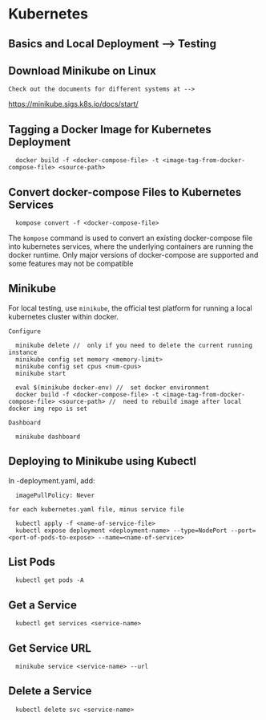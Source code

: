 # Kubernetes 

## Basics and Local Deployment --> Testing


## Download Minikube on Linux

`Check out the documents for different systems at -->`

<a href="https://minikube.sigs.k8s.io/docs/start/">https://minikube.sigs.k8s.io/docs/start/</a>


## Tagging a Docker Image for Kubernetes Deployment

```
  docker build -f <docker-compose-file> -t <image-tag-from-docker-compose-file> <source-path>
```


## Convert docker-compose Files to Kubernetes Services

```
  kompose convert -f <docker-compose-file>
```

The `kompose` command is used to convert an existing docker-compose file into kubernetes services, where the underlying containers are running the docker runtime. Only major versions of docker-compose are supported and some features may not be compatible


## Minikube

For local testing, use `minikube`, the official test platform for running a local kubernetes cluster within docker. 

`Configure`

```
  minikube delete //  only if you need to delete the current running instance
  minikube config set memory <memory-limit>
  minikube config set cpus <num-cpus>
  minikube start

  eval $(minikube docker-env) //  set docker environment
  docker build -f <docker-compose-file> -t <image-tag-from-docker-compose-file> <source-path> //  need to rebuild image after local docker img repo is set
```

`Dashboard`

```
  minikube dashboard
```


## Deploying to Minikube using Kubectl

In <name>-deployment.yaml, add:

```
  imagePullPolicy: Never
```

```
for each kubernetes.yaml file, minus service file

  kubectl apply -f <name-of-service-file>
  kubectl expose deployment <deployment-name> --type=NodePort --port=<port-of-pods-to-expose> --name=<name-of-service>
```

## List Pods

```
  kubectl get pods -A
```

## Get a Service

```
  kubectl get services <service-name>
```

## Get Service URL

```
  minikube service <service-name> --url
```

## Delete a Service

```
  kubectl delete svc <service-name>
```